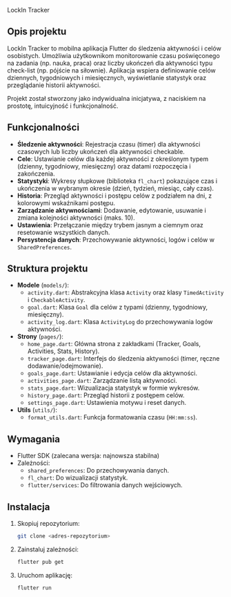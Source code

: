 LockIn Tracker

## Opis projektu
LockIn Tracker to mobilna aplikacja Flutter do śledzenia aktywności i celów osobistych. Umożliwia użytkownikom monitorowanie czasu poświęconego na zadania (np. nauka, praca) oraz liczby ukończeń dla aktywności typu check-list (np. pójście na siłownie). Aplikacja wspiera definiowanie celów dziennych, tygodniowych i miesięcznych, wyświetlanie statystyk oraz przeglądanie historii aktywności.

Projekt został stworzony jako indywidualna inicjatywa, z naciskiem na prostotę, intuicyjność i funkcjonalność.

## Funkcjonalności
- **Śledzenie aktywności**: Rejestracja czasu (timer) dla aktywności czasowych lub liczby ukończeń dla aktywności checkable.
- **Cele**: Ustawianie celów dla każdej aktywności z określonym typem (dzienny, tygodniowy, miesięczny) oraz datami rozpoczęcia i zakończenia.
- **Statystyki**: Wykresy słupkowe (biblioteka `fl_chart`) pokazujące czas i ukończenia w wybranym okresie (dzień, tydzień, miesiąc, cały czas).
- **Historia**: Przegląd aktywności i postępu celów z podziałem na dni, z kolorowymi wskaźnikami postępu.
- **Zarządzanie aktywnościami**: Dodawanie, edytowanie, usuwanie i zmiana kolejności aktywności (maks. 10).
- **Ustawienia**: Przełączanie między trybem jasnym a ciemnym oraz resetowanie wszystkich danych.
- **Persystencja danych**: Przechowywanie aktywności, logów i celów w `SharedPreferences`.

## Struktura projektu
- **Modele** (`models/`):
    - `activity.dart`: Abstrakcyjna klasa `Activity` oraz klasy `TimedActivity` i `CheckableActivity`.
    - `goal.dart`: Klasa `Goal` dla celów z typami (dzienny, tygodniowy, miesięczny).
    - `activity_log.dart`: Klasa `ActivityLog` do przechowywania logów aktywności.
- **Strony** (`pages/`):
    - `home_page.dart`: Główna strona z zakładkami (Tracker, Goals, Activities, Stats, History).
    - `tracker_page.dart`: Interfejs do śledzenia aktywności (timer, ręczne dodawanie/odejmowanie).
    - `goals_page.dart`: Ustawianie i edycja celów dla aktywności.
    - `activities_page.dart`: Zarządzanie listą aktywności.
    - `stats_page.dart`: Wizualizacja statystyk w formie wykresów.
    - `history_page.dart`: Przegląd historii z postępem celów.
    - `settings_page.dart`: Ustawienia motywu i reset danych.
- **Utils** (`utils/`):
    - `format_utils.dart`: Funkcja formatowania czasu (`HH:mm:ss`).

## Wymagania
- Flutter SDK (zalecana wersja: najnowsza stabilna)
- Zależności:
    - `shared_preferences`: Do przechowywania danych.
    - `fl_chart`: Do wizualizacji statystyk.
    - `flutter/services`: Do filtrowania danych wejściowych.

## Instalacja
1. Skopiuj repozytorium:
   ```bash
   git clone <adres-repozytorium>
   ```
2. Zainstaluj zależności:
   ```bash
   flutter pub get
   ```
3. Uruchom aplikację:
   ```bash
   flutter run
   ```